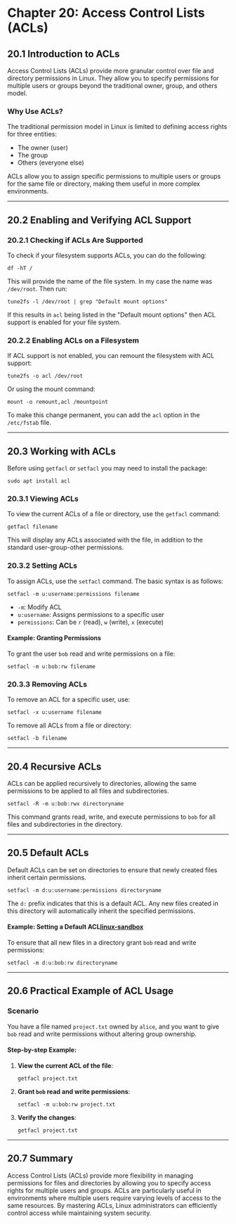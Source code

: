 # Chapter 20: Access Control Lists (ACLs)

## 20.1 Introduction to ACLs
Access Control Lists (ACLs) provide more granular control over file and directory permissions in Linux. They allow you to specify permissions for multiple users or groups beyond the traditional owner, group, and others model.

### Why Use ACLs?
The traditional permission model in Linux is limited to defining access rights for three entities: 
- The owner (user)
- The group
- Others (everyone else)

ACLs allow you to assign specific permissions to multiple users or groups for the same file or directory, making them useful in more complex environments.

---

## 20.2 Enabling and Verifying ACL Support

### 20.2.1 Checking if ACLs Are Supported
To check if your filesystem supports ACLs, you can do the following:

`df -hT /`

This will provide the name of the file system. In my case the name was `/dev/root`. Then run:

`tune2fs -l /dev/root | grep "Default mount options"`

If this results in `acl` being listed in the "Default mount options" then ACL support is enabled for your file system.


### 20.2.2 Enabling ACLs on a Filesystem
If ACL support is not enabled, you can remount the filesystem with ACL support:

`tune2fs -o acl /dev/root`

Or using the mount command:

`mount -o remount,acl /mountpoint`

To make this change permanent, you can add the `acl` option in the `/etc/fstab` file.

---

## 20.3 Working with ACLs

Before using `getfacl` or `setfacl` you may need to install the package:

`sudo apt install acl`

### 20.3.1 Viewing ACLs
To view the current ACLs of a file or directory, use the `getfacl` command:

`getfacl filename`

This will display any ACLs associated with the file, in addition to the standard user-group-other permissions.

### 20.3.2 Setting ACLs
To assign ACLs, use the `setfacl` command. The basic syntax is as follows:

`setfacl -m u:username:permissions filename`

- `-m`: Modify ACL
- `u:username`: Assigns permissions to a specific user
- `permissions`: Can be `r` (read), `w` (write), `x` (execute)

#### Example: Granting Permissions
To grant the user `bob` read and write permissions on a file:

`setfacl -m u:bob:rw filename`

### 20.3.3 Removing ACLs
To remove an ACL for a specific user, use:

`setfacl -x u:username filename`

To remove all ACLs from a file or directory:

`setfacl -b filename`

---

## 20.4 Recursive ACLs
ACLs can be applied recursively to directories, allowing the same permissions to be applied to all files and subdirectories.

`setfacl -R -m u:bob:rwx directoryname`

This command grants read, write, and execute permissions to `bob` for all files and subdirectories in the directory.

---

## 20.5 Default ACLs
Default ACLs can be set on directories to ensure that newly created files inherit certain permissions.

`setfacl -m d:u:username:permissions directoryname`

The `d:` prefix indicates that this is a default ACL. Any new files created in this directory will automatically inherit the specified permissions.

#### Example: Setting a Default ACL[linux-sandbox](../../../linux-sandbox)
To ensure that all new files in a directory grant `bob` read and write permissions:

`setfacl -m d:u:bob:rw directoryname`

---

## 20.6 Practical Example of ACL Usage

### Scenario
You have a file named `project.txt` owned by `alice`, and you want to give `bob` read and write permissions without altering group ownership.

#### Step-by-step Example:

1. **View the current ACL of the file**:

    `getfacl project.txt`

2. **Grant `bob` read and write permissions**:

    `setfacl -m u:bob:rw project.txt`

3. **Verify the changes**:

    `getfacl project.txt`

---

## 20.7 Summary
Access Control Lists (ACLs) provide more flexibility in managing permissions for files and directories by allowing you to specify access rights for multiple users and groups. ACLs are particularly useful in environments where multiple users require varying levels of access to the same resources. By mastering ACLs, Linux administrators can efficiently control access while maintaining system security.

